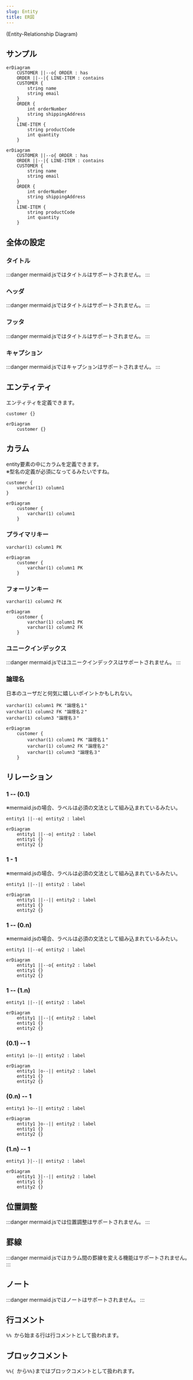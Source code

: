 ```yaml
---
slug: Entity
title: ER図
---
```


(Entity-Relationship Diagram)

## サンプル

```
erDiagram
    CUSTOMER ||--o{ ORDER : has
    ORDER ||--|{ LINE-ITEM : contains
    CUSTOMER {
        string name
        string email
    }
    ORDER {
        int orderNumber
        string shippingAddress
    }
    LINE-ITEM {
        string productCode
        int quantity
    }
```

```mermaid
erDiagram
    CUSTOMER ||--o{ ORDER : has
    ORDER ||--|{ LINE-ITEM : contains
    CUSTOMER {
        string name
        string email
    }
    ORDER {
        int orderNumber
        string shippingAddress
    }
    LINE-ITEM {
        string productCode
        int quantity
    }
```

## 全体の設定

### タイトル

:::danger
mermaid.jsではタイトルはサポートされません。
:::

### ヘッダ

:::danger
mermaid.jsではタイトルはサポートされません。
:::

### フッタ

:::danger
mermaid.jsではタイトルはサポートされません。
:::

### キャプション

:::danger
mermaid.jsではキャプションはサポートされません。
:::

## エンティティ

エンティティを定義できます。

```
customer {}
```

```mermaid
erDiagram
    customer {}
```

## カラム

entity要素の中にカラムを定義できます。<br />
※型名の定義が必須になってるみたいですね。

```
customer {
    varchar(1) column1
}
```

```mermaid
erDiagram
    customer {
        varchar(1) column1
    }
```

### プライマリキー

```
varchar(1) column1 PK
```

```mermaid
erDiagram
    customer {
        varchar(1) column1 PK
    }
```

### フォーリンキー

```
varchar(1) column2 FK
```

```mermaid
erDiagram
    customer {
        varchar(1) column1 PK
        varchar(1) column2 FK
    }
```

### ユニークインデックス

:::danger
mermaid.jsではユニークインデックスはサポートされません。
:::

### 論理名

日本のユーザだと何気に嬉しいポイントかもしれない。<br />

```
varchar(1) column1 PK "論理名１"
varchar(1) column2 FK "論理名２"
varchar(1) column3 "論理名３"
```

```mermaid
erDiagram
    customer {
        varchar(1) column1 PK "論理名１"
        varchar(1) column2 FK "論理名２"
        varchar(1) column3 "論理名３"
    }
```

## リレーション

### 1 -- (0.1)

※mermaid.jsの場合、ラベルは必須の文法として組み込まれているみたい。

```
entity1 ||--o| entity2 : label
```

```mermaid
erDiagram
    entity1 ||--o| entity2 : label
    entity1 {}
    entity2 {}
```

### 1 - 1

※mermaid.jsの場合、ラベルは必須の文法として組み込まれているみたい。

```
entity1 ||--|| entity2 : label
```

```mermaid
erDiagram
    entity1 ||--|| entity2 : label
    entity1 {}
    entity2 {}
```

### 1 -- (0.n)

※mermaid.jsの場合、ラベルは必須の文法として組み込まれているみたい。

```
entity1 ||--o{ entity2 : label
```

```mermaid
erDiagram
    entity1 ||--o{ entity2 : label
    entity1 {}
    entity2 {}
```

### 1 -- (1.n)

```
entity1 ||--|{ entity2 : label
```

```mermaid
erDiagram
    entity1 ||--|{ entity2 : label
    entity1 {}
    entity2 {}
```

### (0.1) -- 1

```
entity1 |o--|| entity2 : label
```

```mermaid
erDiagram
    entity1 |o--|| entity2 : label
    entity1 {}
    entity2 {}
```

### (0.n) -- 1

```
entity1 }o--|| entity2 : label
```

```mermaid
erDiagram
    entity1 }o--|| entity2 : label
    entity1 {}
    entity2 {}
```

### (1.n) -- 1

```
entity1 }|--|| entity2 : label
```

```mermaid
erDiagram
    entity1 }|--|| entity2 : label
    entity1 {}
    entity2 {}
```

## 位置調整

:::danger
mermaid.jsでは位置調整はサポートされません。
:::

## 罫線

:::danger
mermaid.jsではカラム間の罫線を変える機能はサポートされません。
:::

## ノート

:::danger
mermaid.jsではノートはサポートされません。
:::

## 行コメント

`%% `から始まる行は行コメントとして扱われます。


## ブロックコメント

`%%{ `から`%%}`まではブロックコメントとして扱われます。
